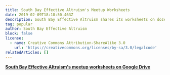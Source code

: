 ```yaml
---
title: South Bay Effective Altruism's Meetup Worksheets
date: 2019-02-09T18:18:50.463Z
description: South Bay Effective Altruism shares its worksheets on dozens of its meetups.
tag: popular
author: South Bay Effective Altruism
block: false
license:
  - name: Creative Commons Attribution-ShareAlike 3.0
    url: 'https://creativecommons.org/licenses/by-sa/3.0/legalcode'
relatedArticles: []
---
```

****[**South Bay Effective Altruism's meetup worksheets on Google Drive**](https://drive.google.com/drive/folders/1cOIITSwKPnmKbGMw8rk_KDR4yFerpZvK?usp=sharing)****
